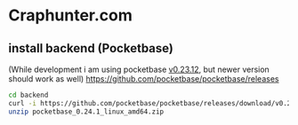 # Craphunter.com

## install backend (Pocketbase)

(While development i am using pocketbase [v0.23.12](https://github.com/pocketbase/pocketbase/releases/tag/v0.23.12), but newer version should work as well)
https://github.com/pocketbase/pocketbase/releases


```bash
cd backend
curl -i https://github.com/pocketbase/pocketbase/releases/download/v0.23.12/pocketbase_0.23.12_linux_amd64.zip
unzip pocketbase_0.24.1_linux_amd64.zip
```
